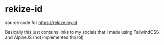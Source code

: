 # rekize-id

source code for https://rekize.my.id

Basically this just contains links to my socials that I made using TailwindCSS and AlpineJS (not implemented tho lol)
